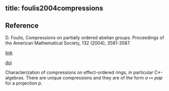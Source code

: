 title: foulis2004compressions 
---

## Reference

D. Foulis,  Compressions on partially ordered abelian groups. Proceedings of the American Mathematical Society, 132 (2004), 3581-3587.

[link](https://www.ams.org/journals/proc/2004-132-12/S0002-9939-04-07644-0/S0002-9939-04-07644-0.pdf)

[doi](https://doi.org/10.1090/S0002-9939-04-07644-0)



Characterization of compressions on effect-ordered rings, in particular C\*-algebras. There are unique compressions and
they are of the form $a\mapsto pap$ for a projection $p$.
